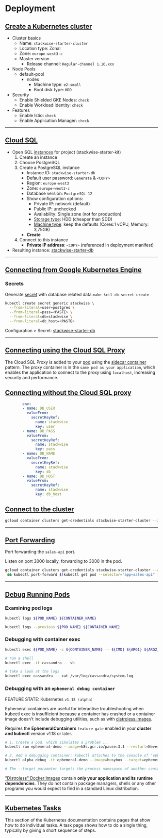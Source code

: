 # Deployment

## [Create a Kubernetes cluster](https://console.cloud.google.com/kubernetes/add?project=stackwise-starter-kit&authuser=2)

* Cluster basics
  * Name: `stackwise-starter-cluster`
  * Location type: Zonal
  * Zone: `europe-west3-c`
  * Master version
    * Release channel: `Regular-channel 1.16.xxx`
* Node Pools
  * default-pool
    * nodes
      * Machine type: `e2-small`
      * Boot disk type: `HDD`
* Security
  * Enable Shielded GKE Nodes: `check`
  * Enable Workload Identity: `check`
* Features
  * Enable Istio: `check`
  * Enable Application Manager: `check`

---

## [Cloud SQL](https://console.cloud.google.com)

* Open SQL [instances](https://console.cloud.google.com/sql/instances?authuser=2&project=stackwise-starter-kit) for project (stackwise-starter-kit)
    1. Create an instance
    1. Choose PostgreSQL
    1. Create a PostgreSQL instance
        * Instance ID: `stackwise-starter-db`
        * Default user password: `Generate` & `<COPY>`
        * Region: `europe-west3`
        * Zone: `europe-west3-c`
        * Database version: `PostgreSQL 12`
        * Show configuration options:
            * Private IP: network (default)
            * Public IP: unchecked
            * Availability: Single zone (not for production)
            * [Storage type](https://cloud.google.com/sql/docs/postgres/choosing-ssd-hdd?hl=tr): HDD (cheaper than SDD)
            * [Machine type](https://cloud.google.com/compute/docs/instances/creating-instance-with-custom-machine-type): keep the defaults (Cores:1 vCPU, Memory: 3,75GB)
        * **Create**
    1. Connect to this instance
        * **Private IP address**: `<COPY>` (referenced in deployment manifest)
* Resulting instance: [stackwise-starter-db](https://console.cloud.google.com/sql/instances/stackwise-starter-db/overview?authuser=2&folder=&organizationId=&project=stackwise-starter-kit&supportedpurview=project)

---

## [Connecting from Google Kubernetes Engine](https://cloud.google.com/sql/docs/postgres/connect-kubernetes-engine)

### Secrets

Generate [secret](makefile#L134) with database related data `make kctl-db-secret-create`

```sh
kubectl create secret generic stackwise \
  --from-literal=user=postgres \
  --from-literal=pass=<PASTE> \
  --from-literal=db=stackwise \
  --from-literal=db_host=<PASTE>
```

Configuration > Secret: [stackwise-starter-db](https://console.cloud.google.com/kubernetes/config?authuser=2&project=stackwise-starter-kit)

---

## [Connecting using the Cloud SQL Proxy](https://cloud.google.com/sql/docs/postgres/connect-kubernetes-engine#proxy)

The Cloud SQL Proxy is added to your [pod](https://kubernetes.io/docs/concepts/workloads/pods/) using the [sidecar container](https://cloud.google.com/sql/docs/postgres/connect-kubernetes-engine#running_the_proxy_as_a_sidecar) pattern. The proxy container is in the `same pod as your application`, which enables the application to connect to the proxy using `localhost`, increasing security and performance.

## [Connecting without the Cloud SQL proxy](https://cloud.google.com/sql/docs/postgres/connect-kubernetes-engine#private-ip)

```yaml
        env:
        - name: DB_USER
          valueFrom:
            secretKeyRef:
              name: stackwise
              key: user
        - name: DB_PASS
          valueFrom:
            secretKeyRef:
              name: stackwise
              key: pass
        - name: DB_NAME
          valueFrom:
            secretKeyRef:
              name: stackwise
              key: db
        - name: DB_HOST
          valueFrom:
            secretKeyRef:
              name: stackwise
              key: db_host
```

## [Connect to the cluster](https://console.cloud.google.com/kubernetes/clusters/details/europe-west3-c/stackwise-starter-cluster?project=stackwise-starter-kit&authuser=2)

```sh
gcloud container clusters get-credentials stackwise-starter-cluster --zone europe-west3-c --project stackwise-starter-kit
```

---

## [Port Forwarding](https://console.cloud.google.com/kubernetes/service/europe-west3-c/stackwise-starter-cluster/default/sales-api/overview?authuser=2&project=stackwise-starter-kit)

Port forwarding the `sales-api` port.

Listen on port 3000 locally, forwarding to 3000 in the pod.

```sh
gcloud container clusters get-credentials stackwise-starter-cluster --zone europe-west3-c --project stackwise-starter-kit \
 && kubectl port-forward $(kubectl get pod --selector="app=sales-api" --output jsonpath='{.items[0].metadata.name}') 3000:3000
```

---

## [Debug Running Pods](https://kubernetes.io/docs/tasks/debug-application-cluster/debug-running-pod/)

### Examining pod logs

```sh
kubectl logs ${POD_NAME} ${CONTAINER_NAME}

kubectl logs --previous ${POD_NAME} ${CONTAINER_NAME}
```

### Debugging with container exec

```sh
kubectl exec ${POD_NAME} -c ${CONTAINER_NAME} -- ${CMD} ${ARG1} ${ARG2} ... ${ARGN}

# run a shell
kubectl exec -it cassandra -- sh

# take a look at the logs
kubectl exec cassandra -- cat /var/log/cassandra/system.log
```

### Debugging with an `ephemeral debug container`

FEATURE STATE: Kubernetes `v1.18 (alpha)`

Ephemeral containers are useful for interactive troubleshooting when kubectl exec is insufficient because a container has crashed or a container image doesn't include debugging utilities, such as with [distroless images](https://github.com/GoogleContainerTools/distroless).

Requires the **EphemeralContainers** `feature gate` enabled in your **cluster and kubectl** version v1.18 or later.

```sh
# 1. Create a pod, which simulates a problem ...
kubectl run ephemeral-demo --image=k8s.gcr.io/pause:3.1 --restart=Never

# 2. Add a debugging container; kubectl attaches to the console of 'ephemeral-demo'
kubectl alpha debug -it ephemeral-demo --image=busybox --target=ephemeral-demo

# The --target parameter targets the process namespace of another container. 
```

["Distroless" Docker Images](https://github.com/GoogleContainerTools/distroless) contain **only your application and its runtime dependencies**. They do not contain package managers, shells or any other programs you would expect to find in a standard Linux distribution.

---

## [Kubernetes Tasks](https://kubernetes.io/docs/tasks/)

This section of the Kubernetes documentation contains pages that show how to do individual tasks. A task page shows how to do a single thing, typically by giving a short sequence of steps.

